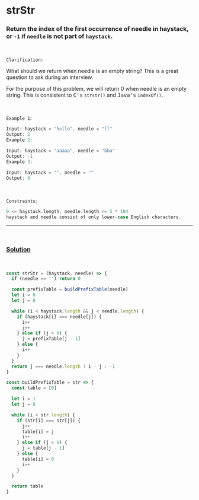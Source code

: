# strStr

### Return the index of the first occurrence of needle in haystack, or `-1` if `needle` is not part of `haystack`.

<br />

`Clarification:`
<br />

What should we return when needle is an empty string? This is a great question to ask during an interview.

For the purpose of this problem, we will return 0 when needle is an empty string. This is consistent to <kbd>C's</kbd> `strstr()` and <kbd>Java's</kbd> `indexOf()`.

<br />


`Example 1`:

```go
Input: haystack = "hello", needle = "ll"
Output: 2
Example 2:
```

```go
Input: haystack = "aaaaa", needle = "bba"
Output: -1
Example 3:
```

```go
Input: haystack = "", needle = ""
Output: 0
```

<br />

`Constraints`:

```go
0 <= haystack.length, needle.length <= 5 * 104
haystack and needle consist of only lower-case English characters.
```

<hr />


<br />

### [Solution](https://github.com/PompaDonpa/CodeSnippets/blob/main/Algorithms/strStr/index.js)

<br />

```javascript
const strStr = (haystack, needle) => {
  if (needle == '') return 0

  const prefixTable = buildPrefixTable(needle)
  let i = 0
  let j = 0

  while (i < haystack.length && j < needle.length) {
    if (haystack[i] === needle[j]) {
      i++
      j++
    } else if (j > 0) {
      j = prefixTable[j - 1]
    } else {
      i++
    }
  }
  return j === needle.length ? i - j : -1
}

const buildPrefixTable = str => {
  const table = [0]

  let i = 1
  let j = 0

  while (i < str.length) {
    if (str[i] === str[j]) {
      j++
      table[i] = j
      i++
    } else if (j > 0) {
      j = table[j - 1]
    } else {
      table[i] = 0
      i++
    }
  }

  return table
}
```